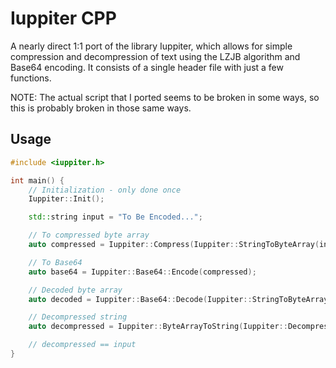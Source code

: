 # Iuppiter CPP
A nearly direct 1:1 port of the library Iuppiter, which allows for simple compression and decompression of text using the LZJB algorithm and Base64 encoding. It consists of a single header file with just a few functions.

NOTE: The actual script that I ported seems to be broken in some ways, so this is probably broken in those same ways.

## Usage
```cpp
#include <iuppiter.h>

int main() {
    // Initialization - only done once
    Iuppiter::Init();

    std::string input = "To Be Encoded...";

    // To compressed byte array
    auto compressed = Iuppiter::Compress(Iuppiter::StringToByteArray(input));

    // To Base64
    auto base64 = Iuppiter::Base64::Encode(compressed);

    // Decoded byte array
    auto decoded = Iuppiter::Base64::Decode(Iuppiter::StringToByteArray(base64));

    // Decompressed string
    auto decompressed = Iuppiter::ByteArrayToString(Iuppiter::Decompress(decoded));

    // decompressed == input
}
```
